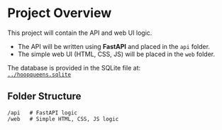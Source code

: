 # Project Overview

This project will contain the API and web UI logic.

- The API will be written using **FastAPI** and placed in the `api` folder.
- The simple web UI (HTML, CSS, JS) will be placed in the `web` folder.

The database is provided in the SQLite file at:  
[`../hoopqueens.sqlite`](../hoopqueens.sqlite)

## Folder Structure

```
/api   # FastAPI logic
/web   # Simple HTML, CSS, JS logic
```
